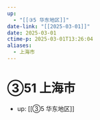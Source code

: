 ```yaml
---
up:
  - "[[③5 华东地区]]"
date-link: "[[2025-03-01]]"
date: 2025-03-01
ctime-p: 2025-03-01T13:26:04
aliases:
  - 上海市
---
```


# ③51 上海市

- up: [[③5 华东地区]]
